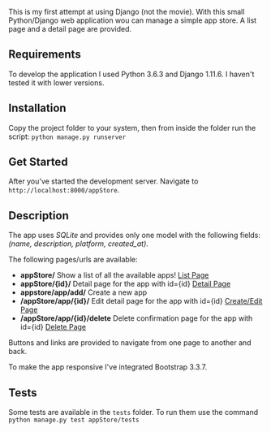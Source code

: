 
This is my first attempt at using Django (not the movie). With this small Python/Django web application wou can manage a simple app store. A list page and a detail page are provided. 

## Requirements

To develop the application I used Python 3.6.3 and Django 1.11.6. I haven't tested it with lower versions.

## Installation

Copy the project folder to your system, then from inside the folder run the script: `python manage.py runserver`

## Get Started

After you've started the development server. Navigate to `http://localhost:8000/appStore`.

## Description

The app uses _SQLite_ and provides only one model with the following fields: *(name, description, platform, created_at)*.

The following pages/urls are available:

* **appStore/** Show a list of all the available apps!
[List Page](images/list.png)
* **appStore/{id}/** Detail page for the app with id={id}
[Detail Page](images/detail.png)
* **appstore/app/add/** Create a new app
* **/appStore/app/{id}/** Edit detail page for the app with id={id}
[Create/Edit Page](images/edit.png)
* **/appStore/app/{id}/delete** Delete confirmation page for the app with id={id}
[Delete Page](images/delete.png)


Buttons and links are provided to navigate from one page to another and back.

To make the app responsive I've integrated Bootstrap 3.3.7.

## Tests

Some tests are available in the `tests` folder. To run them use the command
`python manage.py test appStore/tests`
